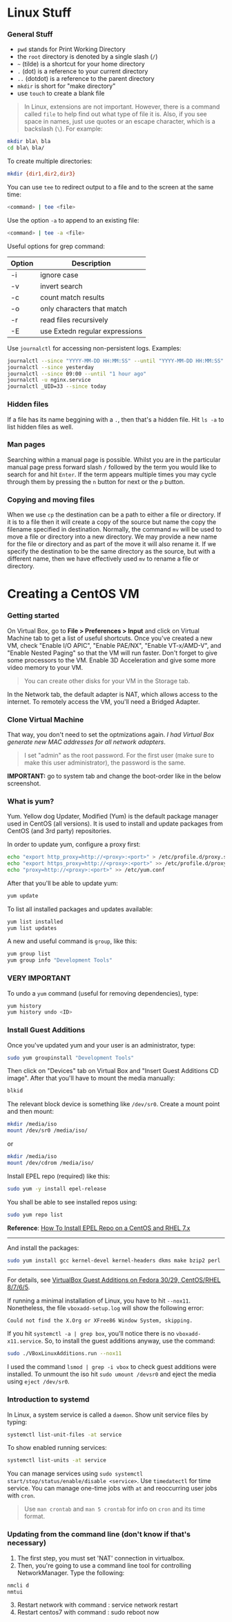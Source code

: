 # Linux Stuff

### General Stuff
- `pwd` stands for Print Working Directory
- the `root` directory is denoted by a single slash (`/`)
- `~` (tilde) is a shortcut for your home directory
- `.` (dot) is a reference to your current directory
- `..` (dotdot) is a reference to the parent directory
- `mkdir` is short for "make directory"
- use `touch` to create a blank file

>In Linux, extensions are not important. However, there is a command called `file` to help find out what type of file it is. Also, if you see space in names, just use quotes or an escape character, which is a backslash (`\`). For example:
```sh
mkdir bla\ bla
cd bla\ bla/ 
```

To create multiple directories:
```sh
mkdir {dir1,dir2,dir3}
```

You can use `tee` to redirect output to a file and to the screen at the same time:
```sh
<command> | tee <file>
```
Use the option `-a` to append to an existing file:
```sh
<command> | tee -a <file>
```

Useful options for grep command:

| Option | Description |
| ------ | ------ |
| -i | ignore case |
| -v | invert search |
| -c | count match results |
| -o | only characters that match |
| -r | read files recursively |
| -E | use Extedn regular expressions |

Use `journalctl` for accessing non-persistent logs. Examples:
```sh
journalctl --since "YYYY-MM-DD HH:MM:SS" --until "YYYY-MM-DD HH:MM:SS"
journalctl --since yesterday
journalctl --since 09:00 --until "1 hour ago"
journalctl -u nginx.service
journalctl _UID=33 --since today
```

### Hidden files
If a file has its name beggining with a `.`, then that's a hidden file. Hit `ls -a` to list hidden files as well.

### Man pages
Searching within a manual page is possible. Whilst you are in the particular manual page press forward slash `/` followed by the term you would like to search for and hit `Enter`. If the term appears multiple times you may cycle through them by pressing the `n` button for next or the `p` button.

### Copying and moving files
When we use `cp` the destination can be a path to either a file or directory. If it is to a file then it will create a copy of the source but name the copy the filename specified in destination. Normally, the command `mv` will be used to move a file or directory into a new directory. We may provide a new name for the file or directory and as part of the move it will also rename it. If we specify the destination to be the same directory as the source, but with a different name, then we have effectively used `mv` to rename a file or directory.

# Creating a CentOS VM

### Getting started
On Virtual Box, go to **File > Preferences > Input** and click on Virtual Machine tab to get a list of useful shortcuts. Once you've created a new VM, check "Enable I/O APIC", "Enable PAE/NX",  "Enable VT-x/AMD-V", and "Enable Nested Paging" so that the VM will run faster. Don't forget to give some processors to the VM. Enable 3D Acceleration and give some more video memory to your VM.

>You can create other disks for your VM in the Storage tab.

In the Network tab, the default adapter is NAT, which allows access to the internet. To remotely access the VM, you'll need a Bridged Adapter.

### Clone Virtual Machine

That way, you don't need to set the optmizations again. *I had Virtual Box generate new MAC addresses for all network adapters*.
> I set "admin<xxxxxx>" as the root password. For the first user (make sure to make this user administrator), the password is the same.

**IMPORTANT:** go to system tab and change the boot-order like in the below screenshot.

### What is yum?
Yum. Yellow dog Updater, Modified (Yum) is the default package manager used in CentOS (all versions). It is used to install and update packages from CentOS (and 3rd party) repositories.

In order to update yum, configure a proxy first:
```sh
echo "export http_proxy=http://<proxy>:<port>" > /etc/profile.d/proxy.sh
echo "export https_proxy=http://<proxy>:<port>" >> /etc/profile.d/proxy.sh
echo "proxy=http://<proxy>:<port>" >> /etc/yum.conf
```

After that you'll be able to update yum:
```sh
yum update
```

To list all installed packages and updates available:
```sh
yum list installed
yum list updates
```

A new and useful command is `group`, like this:
```sh
yum group list
yum group info "Development Tools"
```

### VERY IMPORTANT
To undo a `yum` command (useful for removing dependencies), type:
```sh
yum history
yum history undo <ID>
```

### Install Guest Additions
Once you've updated yum and your user is an administrator, type:
```sh
sudo yum groupinstall "Development Tools"
```

Then click on "Devices" tab on Virtual Box and "Insert Guest Additions CD image". After that you'll have to mount the media manually:
```sh
blkid
```
The relevant block device is something like `/dev/sr0`. Create a mount point and then mount:
```sh
mkdir /media/iso
mount /dev/sr0 /media/iso/
```
or
```sh
mkdir /media/iso
mount /dev/cdrom /media/iso/
```
Install EPEL repo (required) like this:
```sh
sudo yum -y install epel-release
```
You shall be able to see installed repos using:
```sh
sudo yum repo list 
```

**Reference**: [How To Install EPEL Repo on a CentOS and RHEL 7.x](https://www.cyberciti.biz/faq/installing-rhel-epel-repo-on-centos-redhat-7-x/)
___

And install the packages:
```sh
sudo yum install gcc kernel-devel kernel-headers dkms make bzip2 perl
```
___
For details, see [VirtualBox Guest Additions on Fedora 30/29, CentOS/RHEL 8/7/6/5](https://www.if-not-true-then-false.com/2010/install-virtualbox-guest-additions-on-fedora-centos-red-hat-rhel/).

If running a minimal installation of Linux, you have to hit `--nox11`. Nonetheless, the file `vboxadd-setup.log` will show the following error:
```console
Could not find the X.Org or XFree86 Window System, skipping. 
```

If you hit `systemctl -a | grep box`, you'll notice there is no `vboxadd-x11.service`. So, to install the guest additions anyway, use the command:
```sh
sudo ./VBoxLinuxAdditions.run --nox11 
```

I used the command `lsmod | grep -i vbox` to check guest additions were installed. To unmount the iso hit `sudo umount /devsr0` and eject the media using `eject /dev/sr0`. 

### Introduction to systemd

In Linux, a system service is called a `daemon`. Show unit service files by typing:
```sh
systemctl list-unit-files -at service
```
To show enabled running services: 
```sh
systemctl list-units -at service
```

You can manage services using `sudo systemctl start/stop/status/enable/disable <service>`. Use `timedatectl` for time service. You can manage one-time jobs with `at` and reoccurring user jobs with `cron`.

> Use `man crontab` and `man 5 crontab` for info on `cron` and its time format.

### Updating from the command line (don't know if that's necessary)

1) The first step, you must set 'NAT' connection in virtualbox. 
2) Then, you're going to use a command line tool for controlling NetworkManager. Type the following:
```sh
nmcli d
nmtui
```
3) Restart network with command : service network restart 
4) Restart centos7 with command : sudo reboot now 
